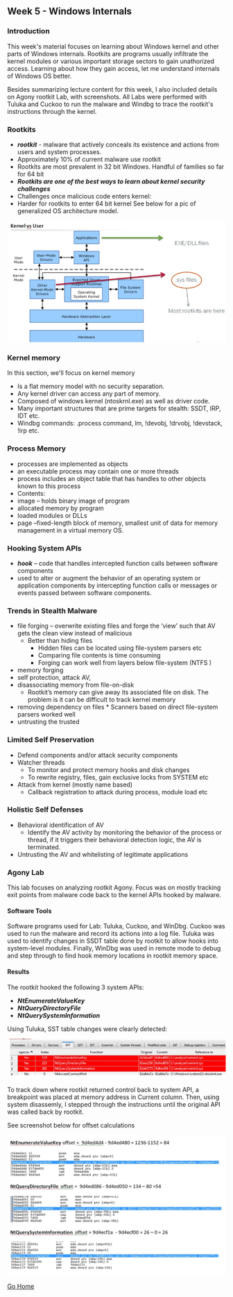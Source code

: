 ## Week 5 - Windows Internals              
### Introduction
This week's material focuses on learning about Windows kernel and other parts of Windows internals. 
Rootkits are programs usually infiltrate the kernel modules or various important storage sectors
to gain unathorized access. Learning about how they gain access, let me understand internals of Windows OS
better. 

Besides summarizing lecture content for this week, I also included details on Agony rootkit Lab, with screenshots.
All Labs were performed with Tuluka and Cuckoo to run the malware and Windbg to trace the rootkit's instructions
through the kernel.

### Rootkits
*	***rootkit***  -  malware that actively conceals its existence and actions from users and system processes.
*	Approximately 10% of current malware use rootkit
*	Rootkits are most prevalent in 32 bit Windows. Handful of families so far for 64 bit
*	***Rootkits are one of the best ways to learn about kernel security challenges***
*	Challenges once malicious code enters kernel:
*	Harder for rootkits to enter 64 bit kernel
See below for a pic of generalized OS architecture model.

![alt text](../images/w5_system_arch.jpg "OS arch. model")

### Kernel memory
In this section, we'll focus on kernel memory
*	Is a flat memory model with no security separation. 
*	Any kernel driver can access any part of memory. 
*	Composed of windows kernel (ntoskrnl.exe) as well as driver code. 
*	Many important structures that are prime targets for stealth: SSDT, IRP, IDT etc. 
*	Windbg commands:  .process command, lm, !devobj, !drvobj, !devstack, !irp etc. 

### Process Memory
*	processes are implemented as objects
*	an executable process may contain one or more threads
*	process includes an object table that has handles to other objects known to this process
*	Contents: 
*	image – holds binary image of program
*	allocated memory by program
*	loaded modules or DLLs
*	page –fixed-length block of memory, smallest unit of data for memory management in a virtual memory OS.

### Hooking System APIs
*	***hook*** – code that handles intercepted function calls between software components
*	used to alter or augment the behavior of an operating system or application components 
by intercepting function calls or messages or events passed between software components. 

### Trends in Stealth Malware 
*	file forging – overwrite existing files and forge the ‘view’ such that AV gets the clean view instead of malicious
    *  Better than hiding files
        *	Hidden files can be located using file-system parsers etc
        *	Comparing file contents is time consuming
        *	Forging can work well from layers below file-system (NTFS )
*	memory forging
*	self protection, attack AV, 
*	disassociating memory from file-on-disk
    *	Rootkit’s memory can give away its associated file on disk. The problem is it can be difficult to track kernel memory
*	 removing dependency on files
    *	Scanners based on direct file-system parsers worked well
*	 untrusting the trusted

### Limited Self Preservation 
*	Defend components and/or attack security components
*	Watcher threads
    *	To monitor and protect memory hooks and disk changes
    *	To rewrite registry, files, gain exclusive locks from SYSTEM etc
*	Attack from kernel (mostly name based)
    *	Callback registration to attack during process, module load etc

### Holistic Self Defenses
*	Behavioral identification of AV
    *	Identify the AV activity by monitoring the behavior of the process or thread, if it triggers their behavioral detection logic, the AV is terminated.
*	Untrusting the AV and whitelisting of legitimate applications

### Agony Lab
This lab focuses on analyzing rootkit Agony. Focus was on mostly
tracking exit points from malware code back to the kernel APIs hooked by malware.
#### Software Tools
Software programs used for Lab: Tuluka, Cuckoo, and WinDbg. Cuckoo was used to run the malware
and record its actions into a log file. Tuluka was used to identify changes in SSDT table done by
rootkit to allow hooks into system-level modules. Finally, WinDbg was used in remote mode to debug
and step through to find hook memory locations in rootkit memory space.

#### Results
The rootkit hooked the following 3 system APIs:
* ***NtEnumerateValueKey***
* ***NtQueryDirectoryFile***
* ***NtQuerySystemInformation***

Using Tuluka, SST table changes were clearly detected:

![alt text](../images/w5_lab_hooks.jpg "Tuluka Agony screenshot")

To track down where rootkit returned control back to system API,
a breakpoint was placed at memory address in Current column. Then,
using system disassemly, I stepped through the instructions until
the original API was called back by rootkit. 

See screenshot below for offset calculations

![alt text](../images/w5_lab_offsets.jpg "Agony offsets")


[Go Home](../index.md) 
